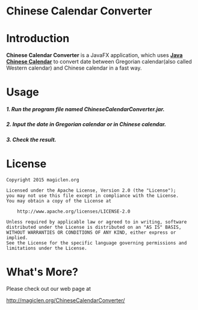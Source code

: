 Chinese Calendar Converter
=================================

# Introduction

**Chinese Calendar Converter** is a JavaFX application, which uses [**Java Chinese Calendar**](https://github.com/magiclen/JavaChineseCalendar "Java Chinese Calendar") to convert date between Gregorian calendar(also called Western calendar) and Chinese calendar in a fast way.

# Usage

##### 1. Run the program file named **ChineseCalendarConverter.jar**. #####
##### 2. Input the date in Gregorian calendar or in Chinese calendar. #####
##### 3. Check the result. #####

# License

    Copyright 2015 magiclen.org

    Licensed under the Apache License, Version 2.0 (the "License");
    you may not use this file except in compliance with the License.
    You may obtain a copy of the License at

        http://www.apache.org/licenses/LICENSE-2.0

    Unless required by applicable law or agreed to in writing, software
    distributed under the License is distributed on an "AS IS" BASIS,
    WITHOUT WARRANTIES OR CONDITIONS OF ANY KIND, either express or implied.
    See the License for the specific language governing permissions and
    limitations under the License.

# What's More?

Please check out our web page at

http://magiclen.org/ChineseCalendarConverter/

